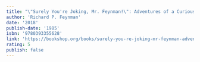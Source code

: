 ```yaml
---
title: "\"Surely You're Joking, Mr. Feynman!\": Adventures of a Curious Character"
author: 'Richard P. Feynman'
date: '2018'
publish-date: '1985'
isbn: '9780393355628'
link: 'https://bookshop.org/books/surely-you-re-joking-mr-feynman-adventures-of-a-curious-character-9780393355628/9780393355628'
rating: 5
publish: false
---
```

